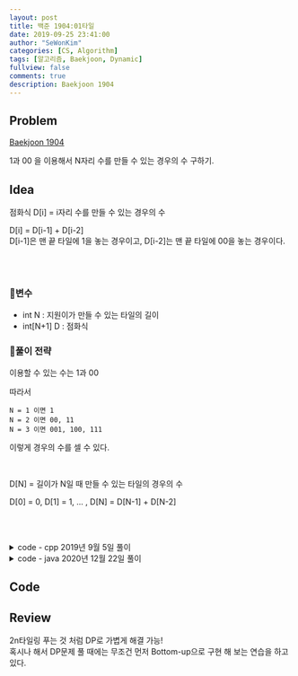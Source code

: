 ```yaml
---
layout: post
title: 백준 1904:01타일
date: 2019-09-25 23:41:00
author: "SeWonKim"
categories: [CS, Algorithm]
tags: [알고리즘, Baekjoon, Dynamic]
fullview: false
comments: true
description: Baekjoon 1904
---
```


## Problem

[Baekjoon 1904](https://www.acmicpc.net/problem/1904)

1과 00 을 이용해서 N자리 수를 만들 수 있는 경우의 수 구하기.

## Idea

점화식 D[i] = i자리 수를 만들 수 있는 경우의 수

D[i] = D[i-1] + D[i-2]  
D[i-1]은 맨 끝 타일에 1을 놓는 경우이고,
D[i-2]는 맨 끝 타일에 00을 놓는 경우이다.

&nbsp;  
&nbsp;

### 🥚변수

- int N : 지원이가 만들 수 있는 타일의 길이
- int[N+1] D : 점화식

### 🍳풀이 전략

이용할 수 있는 수는 1과 00

따라서 

```
N = 1 이면 1
N = 2 이면 00, 11
N = 3 이면 001, 100, 111 
```

이렇게 경우의 수를 셀 수 있다.

&nbsp;  

D[N] = 길이가 N일 때 만들 수 있는 타일의 경우의 수

D[0] = 0, D[1] = 1, ... , D[N] = D[N-1] + D[N-2]


&nbsp;  
&nbsp;


<details>
<summary>code - cpp 2019년 9월 5일 풀이</summary>
<div markdown="1">

```cpp
#include <iostream>
#include <vector>

using namespace std;

int main(void)
{
    int n;
    cin >> n;

    vector<int> d(n + 1, 0);
    for (int i = 0; i <= n; i++)
    {
        if (i == 0)
        {
            d[i] = 1;
            continue;
        }

        if (i == 1)
        {
            d[i] = 1;
            continue;
        }

        d[i] = (d[i - 1] + d[i - 2]) % 15746;
    }

    cout << d[n] << endl;

    return 0;
}
```

</div>
</details>


<details>
<summary>code - java 2020년 12월 22일 풀이</summary>
<div markdown="1">

```java
import java.util.Scanner;

public class Main {

	public static void main(String[] args) {
		Scanner sc = new Scanner(System.in);
		int N = sc.nextInt();
		int[] D = new int[N+1];
		
		D[0] = 1;
		D[1] = 1;
		for (int i = 2; i <=N; i++) {
			D[i] = (D[i-1] + D[i-2])%15746; // D 자료형이 int 이므로 여기에서 나누기를 한 나머지 값을 넣어줘야한다.
		}
		System.out.println(D[N]);
		sc.close();
	}

}

```

</div>
</details>

## Code



## Review

2n타일링 푸는 것 처럼 DP로 가볍게 해결 가능!  
혹시나 해서 DP문제 풀 때에는 무조건 먼저 Bottom-up으로 구현 해 보는 연습을 하고 있다.
